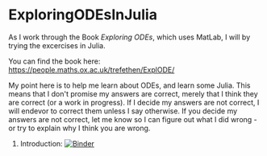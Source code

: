 # ExploringODEsInJulia

As I work through the Book _Exploring ODEs_, which uses MatLab, I will by trying the excercises in Julia.

You can find the book here:
https://people.maths.ox.ac.uk/trefethen/ExplODE/

My point here is to help me learn about ODEs, and learn some Julia. This means that I don't promise my answers are correct, merely that I think they are correct (or a work in progress). If I decide my answers are not correct, I will endevor to correct them unless I say otherwise. If you decide my answers are not correct, let me know so I can figure out what I did wrong - or try to explain why I think you are wrong.

1. Introduction: 
[![Binder](https://mybinder.org/badge_logo.svg)](https://mybinder.org/v2/gh/sjbanner/ExploringODEsInJulia/HEAD?filepath=1-Introduction.ipynb)

